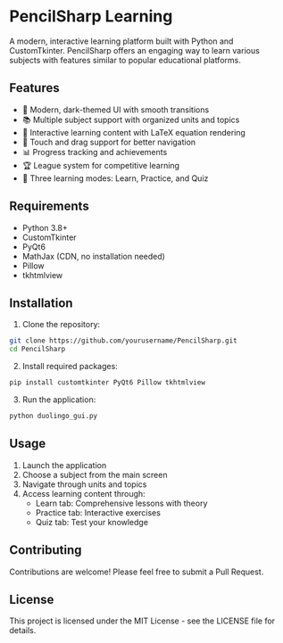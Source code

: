# PencilSharp Learning

A modern, interactive learning platform built with Python and CustomTkinter. PencilSharp offers an engaging way to learn various subjects with features similar to popular educational platforms.

## Features

- 🎨 Modern, dark-themed UI with smooth transitions
- 📚 Multiple subject support with organized units and topics
- 🔄 Interactive learning content with LaTeX equation rendering
- 📱 Touch and drag support for better navigation
- 📊 Progress tracking and achievements
- 🏆 League system for competitive learning
- 🎯 Three learning modes: Learn, Practice, and Quiz

## Requirements

- Python 3.8+
- CustomTkinter
- PyQt6
- MathJax (CDN, no installation needed)
- Pillow
- tkhtmlview

## Installation

1. Clone the repository:
```bash
git clone https://github.com/yourusername/PencilSharp.git
cd PencilSharp
```

2. Install required packages:
```bash
pip install customtkinter PyQt6 Pillow tkhtmlview
```

3. Run the application:
```bash
python duolingo_gui.py
```

## Usage

1. Launch the application
2. Choose a subject from the main screen
3. Navigate through units and topics
4. Access learning content through:
   - Learn tab: Comprehensive lessons with theory
   - Practice tab: Interactive exercises
   - Quiz tab: Test your knowledge

## Contributing

Contributions are welcome! Please feel free to submit a Pull Request.

## License

This project is licensed under the MIT License - see the LICENSE file for details. 